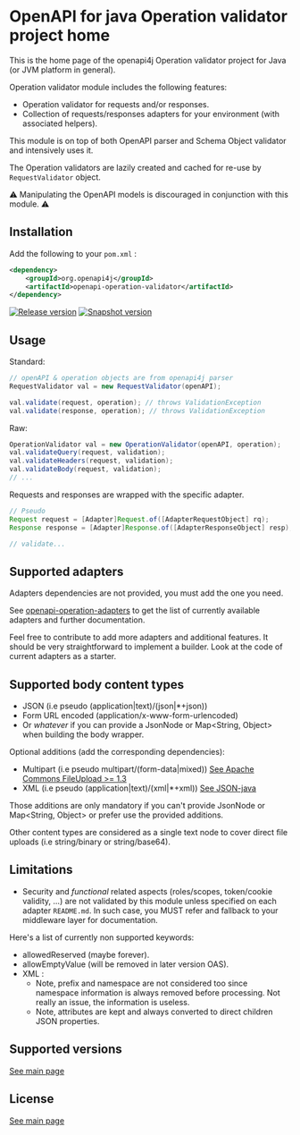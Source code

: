 # OpenAPI for java Operation validator project home

This is the home page of the openapi4j Operation validator project for Java (or JVM platform in general).

Operation validator module includes the following features:

* Operation validator for requests and/or responses.
* Collection of requests/responses adapters for your environment (with associated helpers).

This module is on top of both OpenAPI parser and Schema Object validator and intensively uses it.

The Operation validators are lazily created and cached for re-use by `RequestValidator` object.

⚠ Manipulating the OpenAPI models is discouraged in conjunction with this module. ⚠

## Installation

Add the following to your `pom.xml` :

```xml
<dependency>
    <groupId>org.openapi4j</groupId>
    <artifactId>openapi-operation-validator</artifactId>
</dependency>
```

[![Release version](https://img.shields.io/nexus/r/org.openapi4j/openapi-schema-validator?style=for-the-badge&color=blue&label=Release&server=https%3A%2F%2Foss.sonatype.org)](https://search.maven.org/search?q=g:org.openapi4j%20a:openapi-operation-validator)
[![Snapshot version](https://img.shields.io/nexus/s/org.openapi4j/openapi-schema-validator?style=for-the-badge&color=blue&label=Snapshot&server=https%3A%2F%2Foss.sonatype.org)](https://oss.sonatype.org/content/repositories/snapshots/org/openapi4j/openapi-operation-validator/)

## Usage

Standard:

```java
// openAPI & operation objects are from openapi4j parser
RequestValidator val = new RequestValidator(openAPI);

val.validate(request, operation); // throws ValidationException
val.validate(response, operation); // throws ValidationException
```

Raw:

```java
OperationValidator val = new OperationValidator(openAPI, operation);
val.validateQuery(request, validation);
val.validateHeaders(request, validation);
val.validateBody(request, validation);
// ...
```

Requests and responses are wrapped with the specific adapter.

```java
// Pseudo
Request request = [Adapter]Request.of([AdapterRequestObject] rq);
Response response = [Adapter]Response.of([AdapterResponseObject] resp);

// validate...
```

## Supported adapters

Adapters dependencies are not provided, you must add the one you need.

See [openapi-operation-adapters](../openapi-operation-adapters/README.md) to get
the list of currently available adapters and further documentation.

Feel free to contribute to add more adapters and additional features.
It should be very straightforward to implement a builder. Look at the code of current adapters as a starter.

## Supported body content types

* JSON (i.e pseudo (application|text)/(json|*+json))
* Form URL encoded (application/x-www-form-urlencoded)
* Or _whatever_ if you can provide a JsonNode or Map<String, Object> when building the body wrapper.

Optional additions (add the corresponding dependencies):

* Multipart (i.e pseudo multipart/(form-data|mixed)) [See Apache Commons FileUpload >= 1.3](https://github.com/apache/commons-fileupload)
* XML (i.e pseudo (application|text)/(xml|*+xml)) [See JSON-java](https://github.com/stleary/JSON-java)

Those additions are only mandatory if you can't provide JsonNode or Map<String, Object> or prefer use the provided additions.

Other content types are considered as a single text node to cover direct file uploads (i.e string/binary or string/base64).

## Limitations

* Security and *functional* related aspects (roles/scopes, token/cookie validity, ...) are not validated by this module unless specified on each adapter `README.md`.
In such case, you MUST refer and fallback to your middleware layer for documentation.

Here's a list of currently non supported keywords:

* allowedReserved (maybe forever).
* allowEmptyValue (will be removed in later version OAS).
* XML :
    * Note, prefix and namespace are not considered too since namespace information is always removed before processing. Not really an issue, the information is useless.
    * Note, attributes are kept and always converted to direct children JSON properties.

## Supported versions

[See main page](https://github.com/openapi4j/openapi4j#supported-versions)

## License

[See main page](https://github.com/openapi4j/openapi4j#license)
